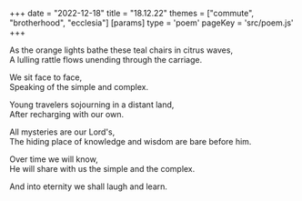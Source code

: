 +++
date = "2022-12-18"
title = "18.12.22"
themes = ["commute", "brotherhood", "ecclesia"]
[params]
  type = 'poem'
  pageKey = 'src/poem.js'
+++

As the orange lights bathe these teal chairs in citrus waves,  
A lulling rattle flows unending through the carriage.  
  
We sit face to face,  
Speaking of the simple and complex.  
  
Young travelers sojourning in a distant land,  
After recharging with our own.  
  
All mysteries are our Lord's,  
The hiding place of knowledge and wisdom are bare before him.  
  
Over time we will know,  
He will share with us the simple and the complex.  
  
And into eternity we shall laugh and learn.
